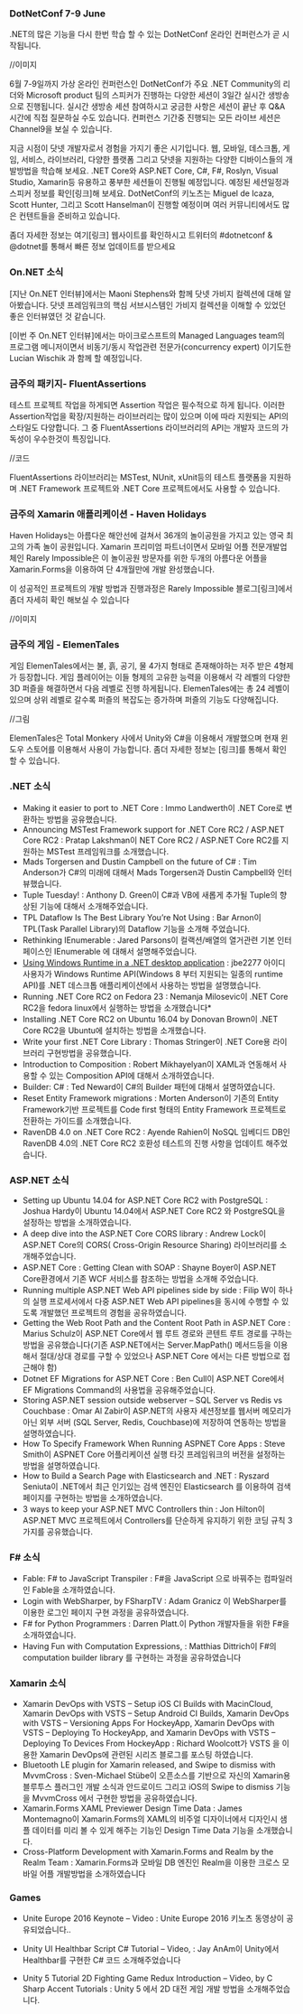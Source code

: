 ### DotNetConf 7-9 June
 .NET의 많은 기능을 다시 한번 학습 할 수 있는 DotNetConf 온라인 컨퍼런스가 곧 시작됩니다.

//이미지

6월 7-9일까지 가상 온라인 컨퍼런스인 DotNetConf가 주요 .NET Community의 리더와 Microsoft product 팀의 스피커가 진행하는 다양한 세션이 3일간 실시간 생방송으로 진행됩니다. 실시간 생방송 세션 참여하시고 궁금한 사항은 세션이 끝난 후 Q&A 시간에 직접 질문하실 수도 있습니다. 컨퍼런스 기간중 진행되는 모든 라이브 세션은 Channel9을 보실 수 있습니다.

지금 시점이 닷넷 개발자로서 경험을 가지기 좋은 시기입니다. 웹, 모바일, 데스크톱, 게임, 서비스, 라이브러리, 다양한 플랫폼 그리고 닷넷을 지원하는 다양한 디바이스들의 개발방법을 학습해 보세요. .NET Core와 ASP.NET Core, C#, F#, Roslyn, Visual Studio, Xamarin등 유용하고 풍부한 세션들이 진행될 예정입니다. 예정된 세션일정과 스피커 정보를 확인[링크]해 보세요. DotNetConf의 키노츠는 Miguel de Icaza, Scott Hunter, 그리고 Scott Hanselman이 진행할 예정이며 여러 커뮤니티에서도 많은 컨텐트들을 준비하고 있습니다.

좀더 자세한 정보는 여기[링크] 웹사이트를 확인하시고 트위터의  #dotnetconf & @dotnet를 통해서 빠른 정보 업데이트를 받으세요

### On.NET 소식
[지난 On.NET 인터뷰]에서는 Maoni Stephens와 함께  닷넷 가비지 컬렉션에 대해 알아봤습니다. 닷넷 프레임워크의 핵심 서브시스템인 가비지 컬렉션을 이해할 수 있었던 좋은 인터뷰였던 것 같습니다. 

[이번 주 On.NET 인터뷰]에서는 마이크로스프트의 Managed Languages team의 프로그램 메니저이면서 비동기/동시 작업관련 전문가(concurrency expert) 이기도한  Lucian Wischik 과 함께 할 예정입니다.



### 금주의 패키지- FluentAssertions
테스트 프로젝트 작업을 하게되면 Assertion 작업은 필수적으로 하게 됩니다. 이러한 Assertion작업을 확장/지원하는 라이브러리는 많이 있으며 이에 따라 지원되는 API의 스타일도 다양합니다. 그 중 FluentAssertions 라이브러리의 API는 개발자 코드의 가독성이 우수한것이 특징입니다.

//코드

FluentAssertions 라이브러리는  MSTest, NUnit, xUnit등의 테스트 플랫폼을 지원하며  .NET Framework 프로젝트와  .NET Core 프로젝트에서도 사용할 수 있습니다.

### 금주의 Xamarin 애플리케이션 - Haven Holidays 
Haven Holidays는 아름다운 해안선에 걸쳐서 36개의 놀이공원을 가지고 있는 영국 최고의 가족 놀이 공원입니다. Xamarin 프리미엄 파트너이면서 모바일 어플 전문개발업체인 Rarely Impossible은 이 놀이공원 방문자를 위한 두개의 아름다운 어플을 Xamarin.Forms을 이용하여 단 4개월만에 개발 완성했습니다.

이 성공적인 프로젝트의 개발 방법과 진행과정은 Rarely Impossible 블로그[링크]에서 좀더 자세히 확인 해보실 수 있습니다

//이미지  

### 금주의 게임 - ElemenTales
게임 ElemenTales에서는 불, 흙, 공기, 물 4가지 형태로 존재해야하는 저주 받은 4형제가 등장합니다. 게임 플레이어는  이들 형제의 고유한 능력을 이용해서 각 레벨의 다양한 3D 퍼즐을 해결하면서 다음 레벨로 진행 하게됩니다. ElemenTales에는 총 24 레벨이 있으며 상위 레벨로 갈수록 퍼즐의 복잡도는 증가하며 퍼즐의 기능도 다양해집니다.

//그림

ElemenTales은 Total Monkery 사에서 Unity와 C#을 이용해서 개발했으며 현재 윈도우 스토어를 이용해서 사용이 가능합니다. 좀더 자세한 정보는 [링크]를 통해서 확인할 수 있습니다.


### .NET 소식
* Making it easier to port to .NET Core : Immo Landwerth이 .NET Core로 변환하는 방법을 공유했습니다.
* Announcing MSTest Framework support for .NET Core RC2 / ASP.NET Core RC2 : Pratap Lakshman이 NET Core RC2 / ASP.NET Core RC2를 지원하는 MSTest 프레임워크를 소개했습니다.
* Mads Torgersen and Dustin Campbell on the future of C# : Tim Anderson가 C#의 미래에 대해서 Mads Torgersen과 Dustin Campbell와 인터뷰했습니다.
* Tuple Tuesday! : Anthony D. Green이 C#과 VB에 새롭게 추가될 Tuple의 향상된 기능에 대해서 소개해주었습니다.
* TPL Dataflow Is The Best Library You’re Not Using : Bar Arnon이 TPL(Task Parallel Library)의 Dataflow 기능을 소개해 주었습니다.
* Rethinking IEnumerable : Jared Parsons이 컬랙션/배열의 열거관련 기본 인터페이스인 IEnumerable 에 대해서 설명해주었습니다.
*  [Using Windows Runtime in a .NET desktop application](https://github.com/jbe2277/waf/wiki/Using-Windows-Runtime-in-a-.NET-desktop-application) : jbe2277 아이디 사용자가 Windows Runtime API(Windows 8 부터 지원되는 일종의 runtime API)를 .NET 데스크톱 애플리케이션에서 사용하는 방법을 설명했습니다.
* Running .NET Core RC2 on Fedora 23 : Nemanja Milosevic이 .NET Core RC2을 fedora linux에서 실행하는 방법을 소개했습니다* 
* Installing .NET Core RC2 on Ubuntu 16.04 by Donovan Brown이 .NET Core RC2을 Ubuntu에 설치하는 방법을 소개했습니다.
* Write your first .NET Core Library : Thomas Stringer이  .NET Core용 라이브러리 구현방법을 공유했습니다.
* Introduction to Composition : Robert Mikhayelyan이 XAML과 연동해서 사용할 수 있는 Composition API에 대해서 소개하였습니다.
* Builder: C# : Ted Neward이 C#의 Builder 패턴에 대해서 설명하였습니다.
* Reset Entity Framework migrations : Morten Anderson이 기존의 Entity Framework기반 프로젝트를 Code first  형태의 Entity Framework 프로젝트로 전환하는 가이드를 소개했습니다.
* RavenDB 4.0 on .NET Core RC2 : Ayende Rahien이 NoSQL 임베디드 DB인 RavenDB 4.0의 .NET Core RC2 호환성 테스트의 진행 사항을 업데이트 해주었습니다.

### ASP.NET 소식
* Setting up Ubuntu 14.04 for ASP.NET Core RC2 with PostgreSQL : Joshua Hardy이 Ubuntu 14.04에서  ASP.NET Core RC2 와 PostgreSQL을 설정하는 방법을 소개하였습니다.
* A deep dive into the ASP.NET Core CORS library : Andrew Lock이 ASP.NET Core의 CORS( Cross-Origin Resource Sharing) 라이브러리를 소개해주었습니다.
* ASP.NET Core : Getting Clean with SOAP : Shayne Boyer이 ASP.NET Core환경에서 기존 WCF 서비스를 참조하는 방법을 소개해 주었습니다.
* Running multiple ASP.NET Web API pipelines side by side : Filip W이 하나의 실행 프로세서에서 다중  ASP.NET Web API pipelines을 동시에 수행할 수 있도록 개발했던 프로젝트의 경험을 공유하였습니다.
* Getting the Web Root Path and the Content Root Path in ASP.NET Core : Marius Schulz이 ASP.NET Core에서 웹 루트 경로와 콘텐트 루트 경로를 구하는 방법을 공유했습니다(기존 ASP.NET에서는 Server.MapPath() 메서드등을 이용해서 절대/상대 경로를 구할 수 있었으나 ASP.NET Core 에서는 다른 방법으로 접근해야 함)
* Dotnet EF Migrations for ASP.NET Core : Ben Cull이 ASP.NET Core에서 EF Migrations Command의 사용법을 공유해주었습니다.
* Storing ASP.NET session outside webserver – SQL Server vs Redis vs Couchbase : Omar Al Zabir이 ASP.NET의 사용자 세션정보를 웹서버 메모리가 아닌 외부 서버 (SQL Server, Redis, Couchbase)에 저장하여 연동하는 방법을 설명하였습니다.
* How To Specify Framework When Running ASPNET Core Apps : Steve Smith이 ASPNET Core 어플리케이션 실행 타깃 프레임워크의 버전을 설정하는 방법을 설명하였습니다.
* How to Build a Search Page with Elasticsearch and .NET : Ryszard Seniuta이 .NET에서 최근 인기있는 검색 엔진인 Elasticsearch 를 이용하여 검색 페이지를 구현하는 방법을 소개하였습니다.
* 3 ways to keep your ASP.NET MVC Controllers thin : Jon Hilton이 ASP.NET MVC 프로젝트에서 Controllers를 단순하게 유지하기 위한 코딩 규칙  3가지를 공유했습니다.

### F# 소식
* Fable: F# to JavaScript Transpiler : F#을 JavaScript 으로 바꿔주는 컴파일러인 Fable을 소개하였습니다.
* Login with WebSharper, by FSharpTV : Adam Granicz 이 WebSharper를 이용한 로그인 페이지 구현 과정을 공유하였습니다.
* F# for Python Programmers : Darren Platt.이 Python 개발자들을 위한 F#을 소개하였습니다. 
* Having Fun with Computation Expressions, : Matthias Dittrich이 F#의 computation builder library 를 구현하는 과정을 공유하였습니다

### Xamarin 소식
* Xamarin DevOps with VSTS – Setup iOS CI Builds with MacinCloud, Xamarin DevOps with VSTS – Setup Android CI Builds, Xamarin DevOps with VSTS – Versioning Apps For HockeyApp, Xamarin DevOps with VSTS – Deploying To HockeyApp, and Xamarin DevOps with VSTS – Deploying To Devices From HockeyApp : Richard Woolcott가 VSTS 을 이용한 Xamarin DevOps에 관련된 시리즈 블로그를 포스팅 하였습니다.
* Bluetooth LE plugin for Xamarin released, and Swipe to dismiss with MvvmCross : Sven-Michael Stübe이 오픈소스를 기반으로 자신의  Xamarin용 블루투스 플러그인 개발 소식과 안드로이드 그리고 iOS의 Swipe to dismiss 기능을 MvvmCross 에서 구현한 방법을 공유하였습니다.
* Xamarin.Forms XAML Previewer Design Time Data : James Montemagno이 Xamarin.Forms의 XAML의 비주얼 디자이너에서 디자인시 샘플 데이터를 미리 볼 수 있게 해주는 기능인 Design Time Data 기능을 소개했습니다.
* Cross-Platform Development with Xamarin.Forms and Realm by the Realm Team : Xamarin.Forms과 모바일 DB 엔진인 Realm을 이용한 크로스 모바일 어플 개발방법을 소개하였습니다

### Games 
* Unite Europe 2016 Keynote – Video : Unite Europe 2016 키노츠 동영상이 공유되었습니다..
* Unity UI Healthbar Script C# Tutorial – Video, : Jay AnAm이 Unity에서 Healthbar를 구현한 C# 코드 소개해주었습니다

* Unity 5 Tutorial 2D Fighting Game Redux Introduction – Video, by C Sharp Accent Tutorials : Unity 5 에서 2D 대전 게임 개발 방법을 소개해주었습니다.
